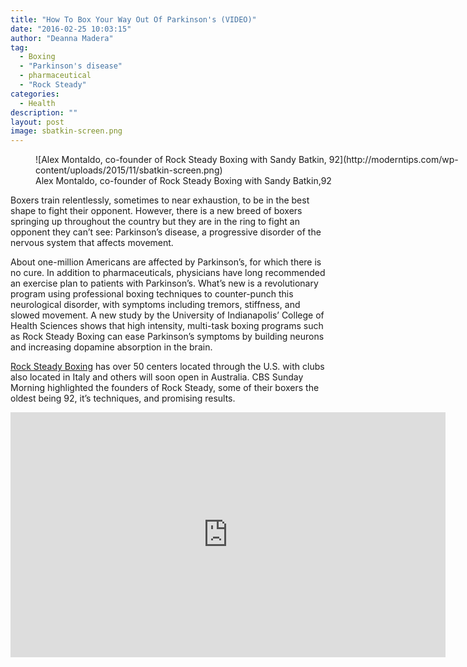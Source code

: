 ```yaml
---
title: "How To Box Your Way Out Of Parkinson's (VIDEO)"
date: "2016-02-25 10:03:15"
author: "Deanna Madera"
tag:
  - Boxing
  - "Parkinson's disease"
  - pharmaceutical
  - "Rock Steady"
categories:
  - Health
description: ""
layout: post
image: sbatkin-screen.png
---
```


<figure aria-describedby="caption-attachment-3132" class="wp-caption alignnone" id="attachment_3132" style="width: 853px">![Alex Montaldo, co-founder of Rock Steady Boxing with Sandy Batkin, 92](http://moderntips.com/wp-content/uploads/2015/11/sbatkin-screen.png)<figcaption class="wp-caption-text" id="caption-attachment-3132">Alex Montaldo, co-founder of Rock Steady Boxing with Sandy Batkin,92</figcaption></figure>

Boxers train relentlessly, sometimes to near exhaustion, to be in the best shape to fight their opponent. However, there is a new breed of boxers springing up throughout the country but they are in the ring to fight an opponent they can’t see: Parkinson’s disease, a progressive disorder of the nervous system that affects movement.

About one-million Americans are affected by Parkinson’s, for which there is no cure. In addition to pharmaceuticals, physicians have long recommended an exercise plan to patients with Parkinson’s. What’s new is a revolutionary program using professional boxing techniques to counter-punch this neurological disorder, with symptoms including tremors, stiffness, and slowed movement. A new study by the University of Indianapolis’ College of Health Sciences shows that high intensity, multi-task boxing programs such as Rock Steady Boxing can ease Parkinson’s symptoms by building neurons and increasing dopamine absorption in the brain.

[Rock Steady Boxing](https://www.rocksteadyboxing.org/our-affiliates/) has over 50 centers located through the U.S. with clubs also located in Italy and others will soon open in Australia. CBS Sunday Morning highlighted the founders of Rock Steady, some of their boxers the oldest being 92, it’s techniques, and promising results.

<div class="youtube-embed" data-video_id="EfDHGbuvqiw"><iframe allow="accelerometer; autoplay; encrypted-media; gyroscope; picture-in-picture" allowfullscreen="" frameborder="0" height="392" loading="lazy" src="https://www.youtube.com/embed/EfDHGbuvqiw?feature=oembed&enablejsapi=1" title="Boxing program trains patients to beat Parkinson's" width="696"></iframe></div>
